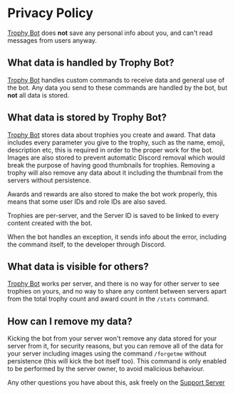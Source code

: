 # Privacy Policy
[Trophy Bot](https://github.com/AntikoreDev/trophy-bot) does **not** save any personal info about you, and can't read messages from users anyway.

## What data is handled by Trophy Bot?
[Trophy Bot](https://github.com/AntikoreDev/trophy-bot) handles custom commands to receive data and general use of the bot. Any data you send to these commands are
handled by the bot, but **not** all data is stored.

## What data is stored by Trophy Bot?
[Trophy Bot](https://github.com/AntikoreDev/trophy-bot) stores data about trophies you create and award. That data includes every parameter you give to the trophy, such as the name, emoji, description etc, this is required in order to the proper work for the bot.
Images are also stored to prevent automatic Discord removal which would break the purpose of having good thumbnails for trophies. Removing a trophy will also remove any data about it including the thumbnail from the servers without persistence.<br>

Awards and rewards are also stored to make the bot work properly, this means that some user IDs and role IDs are also saved.<br> 

Trophies are per-server, and the Server ID is saved to be linked to every content created with the bot.<br>

When the bot handles an exception, it sends info about the error, including the command itself, to the developer through Discord.

## What data is visible for others?
[Trophy Bot](https://github.com/AntikoreDev/trophy-bot) works per server, and there is no way for other server to see trophies on yours, and no way to share any content between servers apart from the total trophy count and award count in the `/stats` command.

## How can I remove my data?
Kicking the bot from your server won't remove any data stored for your server from it, for security reasons, but you can remove all of the data for your server including images using the command `/forgetme` without persistence (this will kick the bot itself too).
This command is only enabled to be performed by the server owner, to avoid malicious behaviour.

Any other questions you have about this, ask freely on the [Support Server](https://discord.gg/kNmgU44xgU)
